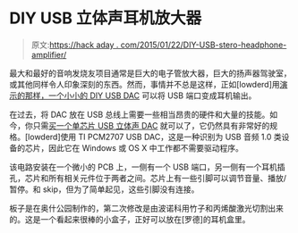 # DIY USB 立体声耳机放大器

> 原文:[https://hack aday . com/2015/01/22/DIY-USB-stero-headphone-amplifier/](https://hackaday.com/2015/01/22/diy-usb-stero-headphone-amplifier/)

最大和最好的音响发烧友项目通常是巨大的电子管放大器，巨大的扬声器驾驶室，或其他同样令人印象深刻的东西。然而，事情并不总是这样，正如[lowderd]用[演示的那样，一个小小的 DIY USB DAC](http://imgur.com/a/jNh1E) 可以将 USB 端口变成耳机输出。

在过去，将 DAC 放在 USB 总线上需要一些相当昂贵的硬件和大量的技能。如今，你只需[买一个单芯片 USB 立体声 DAC](http://www.ti.com/product/pcm2707) 就可以了，它仍然具有非常好的规格。[lowderd]使用 TI PCM2707 USB DAC，这是一种识别为 USB 音频 1.0 类设备的芯片，因此它在 Windows 或 OS X 中工作都不需要驱动程序。

该电路安装在一个微小的 PCB 上，一侧有一个 USB 端口，另一侧有一个耳机插孔，芯片和所有相关元件位于两者之间。芯片上有一些引脚可以调节音量、播放/暂停。和 skip，但为了简单起见，这些引脚没有连接。

板子是在奥什公园制作的，第二次修改是由波诺科用竹子和丙烯酸激光切割出来的。这是一个看起来很棒的小盒子，正好可以放在[罗德]的耳机盒里。